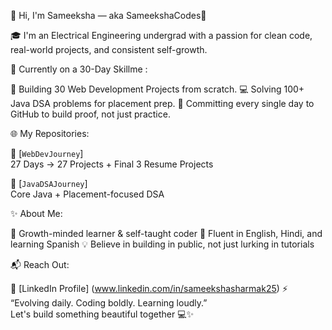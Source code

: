 👋 Hi, I'm Sameeksha — aka SameekshaCodes🌱

🎓 I'm an Electrical Engineering undergrad with a passion for clean code, real-world projects, and consistent self-growth.

🚀 Currently on a 30-Day Skillme :

 📂 Building 30 Web Development Projects from scratch.
 💻 Solving 100+ Java DSA problems for placement prep.
 🎯 Committing every single day to GitHub to build proof, not just practice.

🌐 My Repositories:

📁 [`WebDevJourney`]  
27 Days → 27 Projects + Final 3 Resume Projects 

📁 [`JavaDSAJourney`]  
 Core Java + Placement-focused DSA  

✨ About Me:

🧠 Growth-minded learner & self-taught coder
💬 Fluent in English, Hindi, and learning Spanish
💡 Believe in building in public, not just lurking in tutorials

📬 Reach Out:

🔗 [LinkedIn Profile]  (www.linkedin.com/in/sameekshasharmak25)
⚡ “Evolving daily. Coding boldly. Learning loudly.”  
Let's build something beautiful together 💻✨
